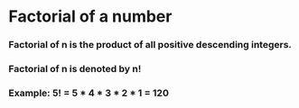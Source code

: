 # Factorial of a number


### Factorial of n is the product of all positive descending integers. 
### Factorial of n is denoted by n!

### Example: 5! = 5 * 4 * 3 * 2 * 1 = 120
